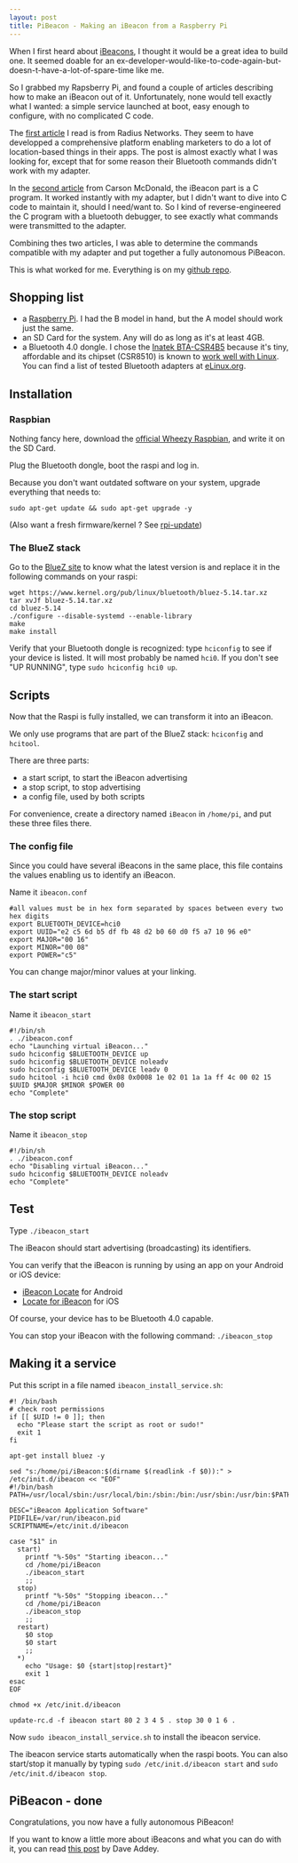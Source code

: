 ```yaml
---
layout: post
title: PiBeacon - Making an iBeacon from a Raspberry Pi
---
```


When I first heard about [iBeacons](http://en.wikipedia.org/wiki/IBeacon), I thought it would be a great idea to build one. It seemed doable for an ex-developer-would-like-to-code-again-but-doesn-t-have-a-lot-of-spare-time like me.

So I grabbed my Rapsberry Pi, and found a couple of articles describing how to make an iBeacon out of it. Unfortunately, none would tell exactly what I wanted: a simple service launched at boot, easy enough to configure, with no complicated C code.

The [first article](http://developer.radiusnetworks.com/2013/10/09/how-to-make-an-ibeacon-out-of-a-raspberry-pi.html) I read is from Radius Networks. They seem to have developped a comprehensive platform enabling marketers to do a lot of location-based things in their apps. The post is almost exactly what I was looking for, except that for some reason their Bluetooth commands didn't work with my adapter.

In the [second article](http://www.ioncannon.net/programming/1603/turn-a-raspberry-pi-into-an-ibeacon/) from Carson McDonald, the iBeacon part is a C program. It worked instantly with my adapter, but I didn't want to dive into C code to maintain it, should I need/want to. So I kind of reverse-engineered the C program with a bluetooth debugger, to see exactly what commands were transmitted to the adapter.

Combining thes two articles, I was able to determine the commands compatible with my adapter and put together a fully autonomous PiBeacon.

This is what worked for me. Everything is on my [github repo](https://github.com/sylvainemery/pibeacon).


## Shopping list

- a [Raspberry Pi](http://www.raspberrypi.org/). I had the B model in hand, but the A model should work just the same.
- an SD Card for the system. Any will do as long as it's at least 4GB.
- a Bluetooth 4.0 dongle. I chose the [Inatek BTA-CSR4B5](http://www.inateck.com/inateck-bta-csr4b5-usb-bluetooth-4-0-adapter/) because it's tiny, affordable and its chipset (CSR8510) is known to [work well with Linux](http://swiesmann.de/?p=36). You can find a list of tested Bluetooth adapters at [eLinux.org](http://elinux.org/RPi_USB_Bluetooth_adapters).


## Installation

### Raspbian

Nothing fancy here, download the [official Wheezy Raspbian](http://www.raspberrypi.org/downloads), and write it on the SD Card.

Plug the Bluetooth dongle, boot the raspi and log in.

Because you don't want outdated software on your system, upgrade everything that needs to:

    sudo apt-get update && sudo apt-get upgrade -y

(Also want a fresh firmware/kernel ? See [rpi-update](https://github.com/Hexxeh/rpi-update))

### The BlueZ stack

Go to the [BlueZ site](http://www.bluez.org/) to know what the latest version is and replace it in the following commands on your raspi:

    wget https://www.kernel.org/pub/linux/bluetooth/bluez-5.14.tar.xz
    tar xvJf bluez-5.14.tar.xz
    cd bluez-5.14
    ./configure --disable-systemd --enable-library
    make
    make install

Verify that your Bluetooth dongle is recognized: type `hciconfig` to see if your device is listed. It will most probably be named `hci0`.
If you don't see "UP RUNNING", type `sudo hciconfig hci0 up`.


## Scripts

Now that the Raspi is fully installed, we can transform it into an iBeacon.

We only use programs that are part of the BlueZ stack: `hciconfig` and `hcitool`.

There are three parts:

- a start script, to start the iBeacon advertising
- a stop script, to stop advertising
- a config file, used by both scripts

For convenience, create a directory named `iBeacon` in `/home/pi`, and put these three files there.

### The config file

Since you could have several iBeacons in the same place, this file contains the values enabling us to identify an iBeacon.

Name it `ibeacon.conf`

	#all values must be in hex form separated by spaces between every two hex digits
	export BLUETOOTH_DEVICE=hci0
	export UUID="e2 c5 6d b5 df fb 48 d2 b0 60 d0 f5 a7 10 96 e0"
	export MAJOR="00 16"
	export MINOR="00 08"
	export POWER="c5"

You can change major/minor values at your linking.

### The start script

Name it `ibeacon_start`

	#!/bin/sh
	. ./ibeacon.conf
	echo "Launching virtual iBeacon..."
	sudo hciconfig $BLUETOOTH_DEVICE up
	sudo hciconfig $BLUETOOTH_DEVICE noleadv
	sudo hciconfig $BLUETOOTH_DEVICE leadv 0
	sudo hcitool -i hci0 cmd 0x08 0x0008 1e 02 01 1a 1a ff 4c 00 02 15 $UUID $MAJOR $MINOR $POWER 00
	echo "Complete"

### The stop script

Name it `ibeacon_stop`

	#!/bin/sh
	. ./ibeacon.conf
	echo "Disabling virtual iBeacon..."
	sudo hciconfig $BLUETOOTH_DEVICE noleadv
	echo "Complete"


## Test

Type `./ibeacon_start`

The iBeacon should start advertising (broadcasting) its identifiers.

You can verify that the iBeacon is running by using an app on your Android or iOS device:

- [iBeacon Locate](https://play.google.com/store/apps/details?id=com.radiusnetworks.ibeaconlocate) for Android
- [Locate for iBeacon](https://itunes.apple.com/us/app/ibeacon-locate/id738709014) for iOS

Of course, your device has to be Bluetooth 4.0 capable.

You can stop your iBeacon with the following command: `./ibeacon_stop`


## Making it a service

Put this script in a file named `ibeacon_install_service.sh`:

	#! /bin/bash
	# check root permissions
	if [[ $UID != 0 ]]; then
	  echo "Please start the script as root or sudo!"
	  exit 1
	fi

	apt-get install bluez -y

	sed "s:/home/pi/iBeacon:$(dirname $(readlink -f $0)):" > /etc/init.d/ibeacon << "EOF"
	#!/bin/bash
	PATH=/usr/local/sbin:/usr/local/bin:/sbin:/bin:/usr/sbin:/usr/bin:$PATH

	DESC="iBeacon Application Software"
	PIDFILE=/var/run/ibeacon.pid
	SCRIPTNAME=/etc/init.d/ibeacon

	case "$1" in
	  start)
	    printf "%-50s" "Starting ibeacon..."
	    cd /home/pi/iBeacon
	    ./ibeacon_start
	    ;;
	  stop)
	    printf "%-50s" "Stopping ibeacon..."
	    cd /home/pi/iBeacon
	    ./ibeacon_stop
	    ;;
	  restart)
	    $0 stop
	    $0 start
	    ;;
	  *)
	    echo "Usage: $0 {start|stop|restart}"
	    exit 1
	esac
	EOF

	chmod +x /etc/init.d/ibeacon

	update-rc.d -f ibeacon start 80 2 3 4 5 . stop 30 0 1 6 .

Now `sudo ibeacon_install_service.sh` to install the ibeacon service.

The ibeacon service starts automatically when the raspi boots. You can also start/stop it manually by typing `sudo /etc/init.d/ibeacon start` and `sudo /etc/init.d/ibeacon stop`.


## PiBeacon - done

Congratulations, you now have a fully autonomous PiBeacon!

If you want to know a little more about iBeacons and what you can do with it, you can read [this post](http://daveaddey.com/?p=1252) by Dave Addey.

